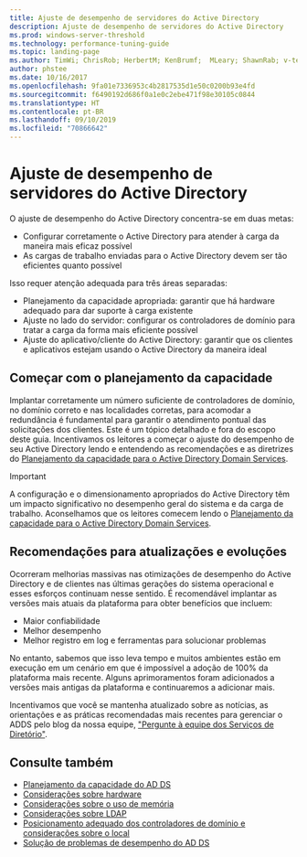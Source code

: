 ```yaml
---
title: Ajuste de desempenho de servidores do Active Directory
description: Ajuste de desempenho de servidores do Active Directory
ms.prod: windows-server-threshold
ms.technology: performance-tuning-guide
ms.topic: landing-page
ms.author: TimWi; ChrisRob; HerbertM; KenBrumf;  MLeary; ShawnRab; v-tea
author: phstee
ms.date: 10/16/2017
ms.openlocfilehash: 9fa01e7336953c4b2817535d1e50c0200b93e4fd
ms.sourcegitcommit: f6490192d686f0a1e0c2ebe471f98e30105c0844
ms.translationtype: HT
ms.contentlocale: pt-BR
ms.lasthandoff: 09/10/2019
ms.locfileid: "70866642"
---
```

# <a name="performance-tuning-active-directory-servers"></a>Ajuste de desempenho de servidores do Active Directory

O ajuste de desempenho do Active Directory concentra-se em duas metas:
- Configurar corretamente o Active Directory para atender à carga da maneira mais eficaz possível
- As cargas de trabalho enviadas para o Active Directory devem ser tão eficientes quanto possível

Isso requer atenção adequada para três áreas separadas:
- Planejamento da capacidade apropriada: garantir que há hardware adequado para dar suporte à carga existente
- Ajuste no lado do servidor: configurar os controladores de domínio para tratar a carga da forma mais eficiente possível
- Ajuste do aplicativo/cliente do Active Directory: garantir que os clientes e aplicativos estejam usando o Active Directory da maneira ideal

## <a name="start-with-capacity-planning"></a>Começar com o planejamento da capacidade

Implantar corretamente um número suficiente de controladores de domínio, no domínio correto e nas localidades corretas, para acomodar a redundância é fundamental para garantir o atendimento pontual das solicitações dos clientes. Este é um tópico detalhado e fora do escopo deste guia. Incentivamos os leitores a começar o ajuste do desempenho de seu Active Directory lendo e entendendo as recomendações e as diretrizes do [Planejamento da capacidade para o Active Directory Domain Services](capacity-planning-for-active-directory-domain-services.md).

>[!Important]
> A configuração e o dimensionamento apropriados do Active Directory têm um impacto significativo no desempenho geral do sistema e da carga de trabalho. Aconselhamos que os leitores comecem lendo o [Planejamento da capacidade para o Active Directory Domain Services](capacity-planning-for-active-directory-domain-services.md).

## <a name="updates-and-evolving-recommendations"></a>Recomendações para atualizações e evoluções

Ocorreram melhorias massivas nas otimizações de desempenho do Active Directory e de clientes nas últimas gerações do sistema operacional e esses esforços continuam nesse sentido. É recomendável implantar as versões mais atuais da plataforma para obter benefícios que incluem:

- Maior confiabilidade
- Melhor desempenho
- Melhor registro em log e ferramentas para solucionar problemas

No entanto, sabemos que isso leva tempo e muitos ambientes estão em execução em um cenário em que é impossível a adoção de 100% da plataforma mais recente. Alguns aprimoramentos foram adicionados a versões mais antigas da plataforma e continuaremos a adicionar mais.

Incentivamos que você se mantenha atualizado sobre as notícias, as orientações e as práticas recomendadas mais recentes para gerenciar o ADDS pelo blog da nossa equipe, ["Pergunte à equipe dos Serviços de Diretório"](https://techcommunity.microsoft.com/t5/Ask-the-Directory-Services-Team/bg-p/AskDS).

## <a name="see-also"></a>Consulte também

- [Planejamento da capacidade do AD DS](capacity-planning-for-active-directory-domain-services.md)
- [Considerações sobre hardware](hardware-considerations.md)
- [Considerações sobre o uso de memória](memory-usage-considerations.md)
- [Considerações sobre LDAP](ldap-considerations.md)
- [Posicionamento adequado dos controladores de domínio e considerações sobre o local](site-definition-considerations.md)
- [Solução de problemas de desempenho do AD DS](troubleshoot.md)  
  
